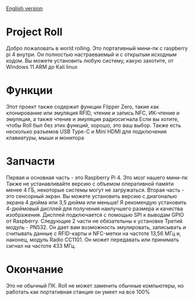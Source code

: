 [English version](https://github.com/wohdek21/Project-Roll/blob/main/README.md)

# Project Roll
Добро пожаловать в world rolling.
Это портативный мини-пк с raspberry pi 4 внутри. Он полностью настраеваемый и с открытым исходным кодом.
Вы можете установить любую систему, какую захотите, от Windows 11 ARM до Kali linux

# Функции
Этот проект также содержит функции Flipper Zero, такие как клонирование или эмуляция RFID, чтение и запись NFC, ИК-чтение и эмуляция, а также чтение и эмуляция радиосигнала
Если вы хотите, чтобы Roll был без этих функций, хорошо, это ваш выбор. Также есть несколько разъемов USB Type-C и Mini HDMI для подключения клавиатуры, мыши и монитора

# Запчасти
Первая и основная часть - это Raspberry Pi 4. Это мозг нашего мини-пк Также не устанавливайте версию с объемом оперативной памяти менее 4 ГБ, некоторые системы могут не загружаться.
Вторая часть - это сенсорный экран. Вы можете установить версию с диагональю экрана 4 дюйма или 3,5 дюйма или меньше! Я рекомендую установить 4-дюймовый дисплей для получения наилучшего размера и качества изображения. Дисплей подключается с помощью SPI к выводам GPIO от Raspberry.
Следующие 2 части не обязательны к установке
Третий модуль - PN532. Он дает вам возможность эмулировать, записывать и считывать данные с RFID-карты и NFC-метки на частоте 13,56 МГц
и, наконец, модуль Radio CC1101. Он может передавать или принимать сигнал на частоте 433 МГц.

# Окончание
Это не обычный ПК. Roll не может заменить обычные компьютеры, но работать как портативная станция он умеет на все 100%
